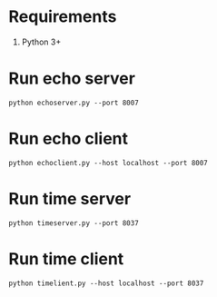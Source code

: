 # Requirements
1. Python 3+

# Run echo server

`python echoserver.py --port 8007`

# Run echo client

`python echoclient.py --host localhost --port 8007`

# Run time server

`python timeserver.py --port 8037`

# Run time client

`python timelient.py --host localhost --port 8037`
